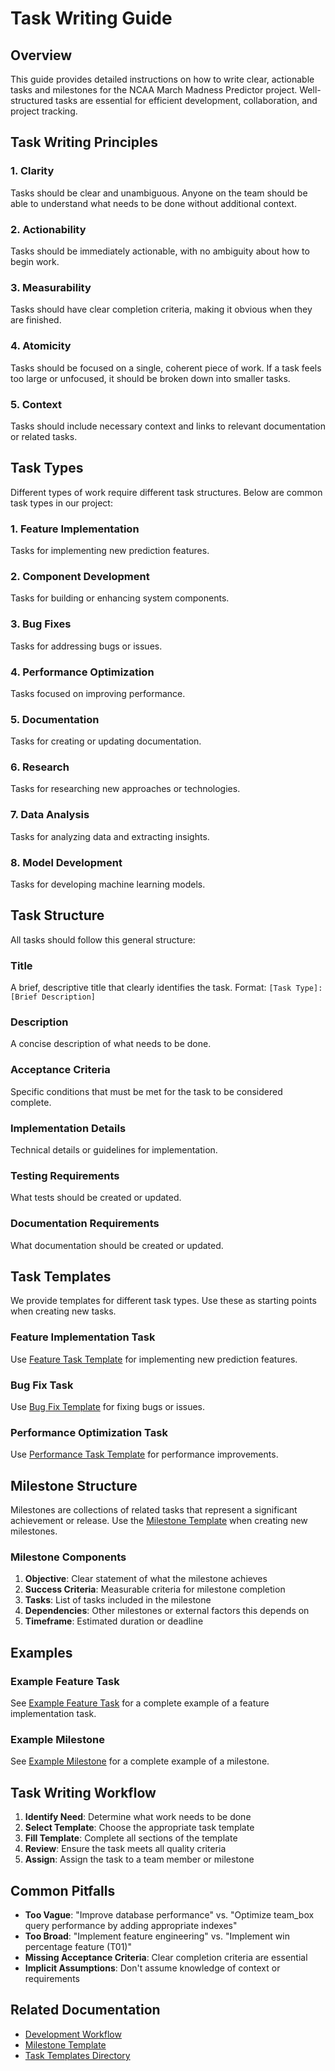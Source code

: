 # Task Writing Guide

## Overview

This guide provides detailed instructions on how to write clear, actionable tasks and milestones for the NCAA March Madness Predictor project. Well-structured tasks are essential for efficient development, collaboration, and project tracking.

## Task Writing Principles

### 1. Clarity

Tasks should be clear and unambiguous. Anyone on the team should be able to understand what needs to be done without additional context.

### 2. Actionability

Tasks should be immediately actionable, with no ambiguity about how to begin work.

### 3. Measurability

Tasks should have clear completion criteria, making it obvious when they are finished.

### 4. Atomicity

Tasks should be focused on a single, coherent piece of work. If a task feels too large or unfocused, it should be broken down into smaller tasks.

### 5. Context

Tasks should include necessary context and links to relevant documentation or related tasks.

## Task Types

Different types of work require different task structures. Below are common task types in our project:

### 1. Feature Implementation

Tasks for implementing new prediction features.

### 2. Component Development

Tasks for building or enhancing system components.

### 3. Bug Fixes

Tasks for addressing bugs or issues.

### 4. Performance Optimization

Tasks focused on improving performance.

### 5. Documentation

Tasks for creating or updating documentation.

### 6. Research

Tasks for researching new approaches or technologies.

### 7. Data Analysis

Tasks for analyzing data and extracting insights.

### 8. Model Development

Tasks for developing machine learning models.

## Task Structure

All tasks should follow this general structure:

### Title

A brief, descriptive title that clearly identifies the task. Format: `[Task Type]: [Brief Description]`

### Description

A concise description of what needs to be done.

### Acceptance Criteria

Specific conditions that must be met for the task to be considered complete.

### Implementation Details

Technical details or guidelines for implementation.

### Testing Requirements

What tests should be created or updated.

### Documentation Requirements

What documentation should be created or updated.

## Task Templates

We provide templates for different task types. Use these as starting points when creating new tasks.

### Feature Implementation Task

Use [Feature Task Template](../standards/templates/tasks/feature_task_template.md) for implementing new prediction features.

### Bug Fix Task

Use [Bug Fix Template](../standards/templates/tasks/bug_fix_template.md) for fixing bugs or issues.

### Performance Optimization Task

Use [Performance Task Template](../standards/templates/tasks/performance_task_template.md) for performance improvements.

## Milestone Structure

Milestones are collections of related tasks that represent a significant achievement or release. Use the [Milestone Template](../standards/templates/milestones/milestone_template.md) when creating new milestones.

### Milestone Components

1. **Objective**: Clear statement of what the milestone achieves
2. **Success Criteria**: Measurable criteria for milestone completion
3. **Tasks**: List of tasks included in the milestone
4. **Dependencies**: Other milestones or external factors this depends on
5. **Timeframe**: Estimated duration or deadline

## Examples

### Example Feature Task

See [Example Feature Task](../standards/templates/tasks/example_feature_task.md) for a complete example of a feature implementation task.

### Example Milestone

See [Example Milestone](../standards/templates/milestones/example_milestone.md) for a complete example of a milestone.

## Task Writing Workflow

1. **Identify Need**: Determine what work needs to be done
2. **Select Template**: Choose the appropriate task template
3. **Fill Template**: Complete all sections of the template
4. **Review**: Ensure the task meets all quality criteria
5. **Assign**: Assign the task to a team member or milestone

## Common Pitfalls

- **Too Vague**: "Improve database performance" vs. "Optimize team_box query performance by adding appropriate indexes"
- **Too Broad**: "Implement feature engineering" vs. "Implement win percentage feature (T01)"
- **Missing Acceptance Criteria**: Clear completion criteria are essential
- **Implicit Assumptions**: Don't assume knowledge of context or requirements

## Related Documentation

- [Development Workflow](development_workflow.md)
- [Milestone Template](../standards/templates/milestones/milestone_template.md)
- [Task Templates Directory](../standards/templates/tasks/) 